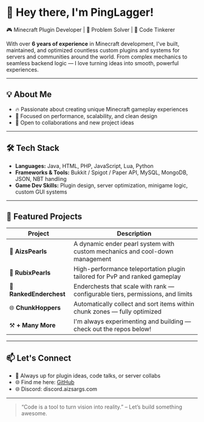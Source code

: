 # 👋 Hey there, I'm PingLagger!

🎮 Minecraft Plugin Developer | 🧠 Problem Solver | 🔧 Code Tinkerer

With over **6 years of experience** in Minecraft development, I've built, maintained, and optimized countless custom plugins and systems for servers and communities around the world. From complex mechanics to seamless backend logic — I love turning ideas into smooth, powerful experiences.

---

## 💡 About Me
- 🔥 Passionate about creating unique Minecraft gameplay experiences
- 🧩 Focused on performance, scalability, and clean design
- 🤝 Open to collaborations and new project ideas

---

## 🛠️ Tech Stack
- **Languages:** Java, HTML, PHP, JavaScript, Lua, Python  
- **Frameworks & Tools:** Bukkit / Spigot / Paper API, MySQL, MongoDB, JSON, NBT handling  
- **Game Dev Skills:** Plugin design, server optimization, minigame logic, custom GUI systems

---

## 🚀 Featured Projects

| Project | Description |
|--------|-------------|
| 🔮 **AizsPearls** | A dynamic ender pearl system with custom mechanics and cool-down management |
| 🧊 **RubixPearls** | High-performance teleportation plugin tailored for PvP and ranked gameplay |
| 🧰 **RankedEnderchest** | Enderchests that scale with rank — configurable tiers, permissions, and limits |
| 🌐 **ChunkHoppers** | Automatically collect and sort items within chunk zones — fully optimized |
| ⚒️ **+ Many More** | I'm always experimenting and building — check out the repos below!  

---

## 📫 Let's Connect
- 💬 Always up for plugin ideas, code talks, or server collabs
- 🌐 Find me here: [GitHub](https://github.com/PingLaggerYT)
- 🌐 Discord: discord.aizsargs.com

---

> “Code is a tool to turn vision into reality.” – Let’s build something awesome.
